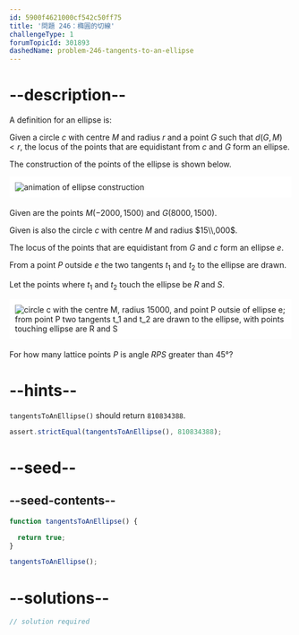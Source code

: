 ```yaml
---
id: 5900f4621000cf542c50ff75
title: '問題 246：橢圓的切線'
challengeType: 1
forumTopicId: 301893
dashedName: problem-246-tangents-to-an-ellipse
---
```


# --description--

A definition for an ellipse is:

Given a circle $c$ with centre $M$ and radius $r$ and a point $G$ such that $d(G, M) < r$, the locus of the points that are equidistant from $c$ and $G$ form an ellipse.

The construction of the points of the ellipse is shown below.

<img alt="animation of ellipse construction" src="https://cdn.freecodecamp.org/curriculum/project-euler/tangents-to-an-ellipse-1.gif" style="background-color: white; padding: 10px; display: block; margin-right: auto; margin-left: auto; margin-bottom: 1.2rem;" />

Given are the points $M(-2000, 1500)$ and $G(8000, 1500)$.

Given is also the circle $c$ with centre $M$ and radius $15\\,000$.

The locus of the points that are equidistant from $G$ and $c$ form an ellipse $e$.

From a point $P$ outside $e$ the two tangents $t_1$ and $t_2$ to the ellipse are drawn.

Let the points where $t_1$ and $t_2$ touch the ellipse be $R$ and $S$.

<img alt="circle c with the centre M, radius 15000, and point P outsie of ellipse e; from point P two tangents t_1 and t_2 are drawn to the ellipse, with points touching ellipse are R and S" src="https://cdn.freecodecamp.org/curriculum/project-euler/tangents-to-an-ellipse-2.gif" style="background-color: white; padding: 10px; display: block; margin-right: auto; margin-left: auto; margin-bottom: 1.2rem;" />

For how many lattice points $P$ is angle $RPS$ greater than 45°?

# --hints--

`tangentsToAnEllipse()` should return `810834388`.

```js
assert.strictEqual(tangentsToAnEllipse(), 810834388);
```

# --seed--

## --seed-contents--

```js
function tangentsToAnEllipse() {

  return true;
}

tangentsToAnEllipse();
```

# --solutions--

```js
// solution required
```
